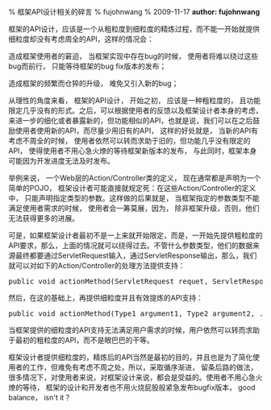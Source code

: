 % 框架API设计相关的碎言
% fujohnwang
% 2009-11-17
__author: fujohnwang__

框架的API设计，应该是一个从粗粒度到细粒度的精炼过程，而不能一开始就提供细粒度却没有考虑周全的API，这样的情况会：

造成框架使用者的窘迫， 当框架实现中存在bug的时候， 使用者将难以绕过这些bug而前行， 只能等待框架的bug fix版本的发布；

造成框架的频繁而仓猝的升级， 难免又引入新的bug；

从理性的角度来看， 框架的API设计， 开始之初， 应该是一种粗粒度的， 且功能限定几乎没有的形式。之后，可以根据使用者的反馈以及框架设计者本身的考虑，来进一步的细化或者暴露新的，但功能相似的API，也就是说，我们可以在之后鼓励使用者使用新的API，而尽量少用旧有的API， 这样的好处就是， 当新的API有考虑不周全的时候， 使用者依然可以转而求助于旧的，但功能几乎没有限定的API， 使得使用者不用心急火燎的等待框架新版本的发布， 与此同时，框架本身可能因为开发进度无法及时发布。

举例来说， 一个Web层的Action/Controller类的定义， 现在通常都是声明为一个简单的POJO， 框架设计者可能直接就规定死：在这些Action/Controller的定义中， 只能声明指定类型的参数。这样做的后果就是， 当框架指定的参数类型不能满足使用者需求的时候， 使用者会一筹莫展，因为， 除非框架升级，否则，他们无法获得更多的进展。

可是，如果框架设计者最初不是一上来就开始限定，而是，一开始先提供粗粒度的API要求，那么，上面的情况就可以绕得过去。不管什么参数类型，他们的数据来源最终都要通过ServletRequest输入，通过ServletResponse输出，那么，我们就可以对如下的Action/Controller的处理方法提供支持：

 
<pre>
public void actionMethod(ServletRequest requet, ServletResponse response);
</pre>
 
然后，在这的基础上，再提供细粒度并且有效提炼的API支持：

 
<pre>
public void actionMethod(Type1 argument1, Type2 argument2, ...);
</pre>
 
当框架提供的细粒度的API支持无法满足用户需求的时候，用户依然可以转而求助于最初的粗粒度的API，而不是眼巴巴的干等。

框架设计者提供细粒度的，精炼后的API当然是最初的目的，并且也是为了简化使用者的工作，但难免有考虑不周之处，所以，采取循序渐进， 留条后路的做法，很多情况下，对使用者来说，对框架设计来说，都会是受益的。使用者不用心急火燎的等待， 框架的设计和开发者也不用火烧屁股般紧急发布bugfix版本， good balance， isn't it？
